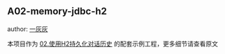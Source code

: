 ## A02-memory-jdbc-h2

author: [一灰灰](https://www.hhui.top/)

本项目作为 [02.使用H2持久化对话历史](../../docs/A02.使用H2持久化对话历史.md) 的配套示例工程，更多细节请查看原文